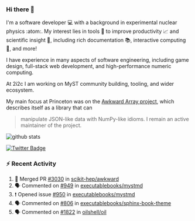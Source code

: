 ### Hi there 👋 

I'm a software developer 💻 with a background in experimental nuclear physics :atom:. My interest lies in tools :wrench: to improve productivity :chart_with_upwards_trend: and scientific insight :telescope:, including rich documentation 📚, interactive computing 🧮, and more! 

I have experience in many aspects of software engineering, including game design, full-stack web development, and high-performance numeric computing. 

At 2i2c I am working on MyST community building, tooling, and wider ecosystem. 

My main focus at Princeton was on the [Awkward Array project](awkward-array.org/), which describes itself as a library that can 
> manipulate JSON-like data with NumPy-like idioms. I remain an active maintainer of the project. 

![github stats](https://github-readme-stats.vercel.app/api?username=agoose77&show_icons=true&hide_rank=true&hide_title=true&bg_color=30,e76445,904e95&text_color=efe3ec&icon_color=efe3ec)
<!--
**agoose77/agoose77** is a ✨ _special_ ✨ repository because its `README.md` (this file) appears on your GitHub profile.

Here are some ideas to get you started:

- 🔭 I’m currently working on ...
- 🌱 I’m currently learning ...
- 👯 I’m looking to collaborate on ...
- 🤔 I’m looking for help with ...
- 💬 Ask me about ...
- 📫 How to reach me: ...
- 😄 Pronouns: ...
- ⚡ Fun fact: ...
-->

[![Twitter Badge](https://img.shields.io/twitter/follow/agoose77?style=flat-square&logo=Twitter&logoColor=white&color=cornflowerblue)](https://twitter.com/agoose77)

### :zap: Recent Activity

<!--START_SECTION:activity-->
1. 🎉 Merged PR [#3030](https://github.com/scikit-hep/awkward/pull/3030) in [scikit-hep/awkward](https://github.com/scikit-hep/awkward)
2. 🗣 Commented on [#949](https://github.com/executablebooks/mystmd/issues/949#issuecomment-1977323475) in [executablebooks/mystmd](https://github.com/executablebooks/mystmd)
3. ❗ Opened issue [#950](https://github.com/executablebooks/mystmd/issues/950) in [executablebooks/mystmd](https://github.com/executablebooks/mystmd)
4. 🗣 Commented on [#806](https://github.com/executablebooks/sphinx-book-theme/pull/806#issuecomment-1976335192) in [executablebooks/sphinx-book-theme](https://github.com/executablebooks/sphinx-book-theme)
5. 🗣 Commented on [#1822](https://github.com/oilshell/oil/issues/1822#issuecomment-1970684807) in [oilshell/oil](https://github.com/oilshell/oil)
<!--END_SECTION:activity-->
